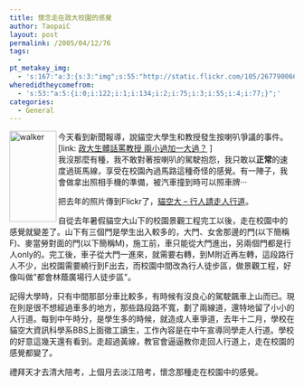```yaml
---
title: 懷念走在政大校園的感覺
author: TaopaiC
layout: post
permalink: /2005/04/12/76
tags:
  - 
pt_metakey_img:
  - 's:167:"a:3:{s:3:"img";s:55:"http://static.flickr.com/105/267790066_2b3118c7f9_o.jpg";s:3:"alt";s:6:"walker";s:3:"url";s:47:"http://www.flickr.com/photos/taopaic/267790066/";}";'
wheredidtheycomefrom:
  - 's:53:"a:5:{i:0;i:122;i:1;i:134;i:2;i:75;i:3;i:55;i:4;i:77;}";'
categories:
  - General
---
```

[<img src="http://static.flickr.com/105/267790066_2b3118c7f9_o.jpg" alt="walker" align="left" height="161" width="83" />][1]今天看到新聞報導，說貓空大學生和教授發生按喇叭爭議的事件。[link: [政大生髒話罵教授 兩小過加一大過？][2] ]  
我沒那麼有種，我不敢對著按喇叭的駕駛抱怨，我只敢以**正常**的速度過斑馬線，享受在校園內過馬路這種奇怪的感覺。有一陣子，我會做拿出照相手機的準備，被汽車撞到時可以照車牌‧‧‧

把去年的照片傳到Flickr了，[貓空大 &#8211; 行人請走人行道][3]。

自從去年暑假貓空大山下的校園景觀工程完工以後，走在校園中的感覺就變差了。<!--more-->山下有三個門是學生出入較多的，大門、女舍那邊的門(以下簡稱F)、麥當勞對面的門(以下簡稱M)，施工前，車只能從大門進出，另兩個門都是行人only的。完工後，車子從大門一進來，就需要右轉，到M附近再左轉，這段路行人不少，出校園需要繞行到F出去，而校園中間改為行人徒步區，做景觀工程，好像叫做"都會林蔭廣場行人徒步區"。

  
記得大學時，只有中間那部分車比較多，有時候有沒良心的駕駛飆車上山而已。現在則是很不想經過車多的地方，那些路段路不寬，劃了兩線道，還特地留了小小的人行道。每到中午時分，是學生多的時候，就造成人車爭道，去年十二月，學校在貓空大資訊科學系BBS上面徵工讀生，工作內容是在中午宣導同學走人行道。學校的好意這幾天還有看到。走超過黃線，教官會逼逼教你走回人行道上，走在校園的感覺都變了。

禮拜天才去清大陪考，上個月去淡江陪考，懷念那種走在校園中的感覺。

 [1]: http://www.flickr.com/photos/taopaic/267790066/ "Photo Sharing"
 [2]: http://udn.com/NEWS/NATIONAL/NAT4/2612464.shtml
 [3]: http://www.flickr.com/photos/69004123@N00/sets/225799/